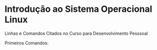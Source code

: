 # Introdução ao Sistema Operacional Linux
 Linhas e Comandos Citados no Curso para Desenvolvimento Pesssoal

Primeiros Comandos:
